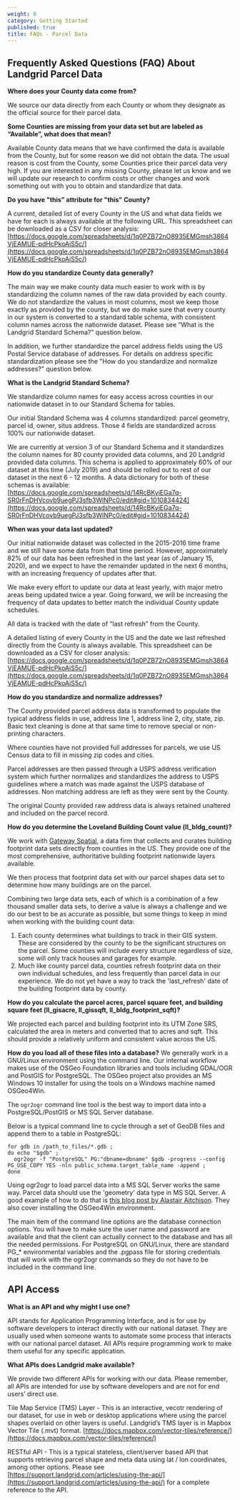 ```yaml
---
weight: 0
category: Getting Started
published: true
title: FAQs - Parcel Data
---
```


## Frequently Asked Questions (FAQ) About Landgrid Parcel Data

**Where does your County data come from?**

We source our data directly from each County or whom they designate as the official source for their parcel data.

**Some Counties are missing from your data set but are labeled as “Available”, what does that mean?**

Available County data means that we have confirmed the data is available from the County, but for some reason we did not obtain the data. The usual reason is cost from the County, some Counties  price their parcel data very high. If you are interested in any missing County, please let us know and we will update our research to confirm costs or other changes and work something out with you to obtain and standardize that data.

**Do you have "this" attribute for "this" County?**

A current, detailed list of every County in the US and what data fields we have for each is always available at the following URL. This spreadsheet can be downloaded as a CSV for closer analysis:  [https://docs.google.com/spreadsheets/d/1q0PZB72nO8935EMGmsh3864VjEAMUE-pdHcPkoAiS5c/](https://docs.google.com/spreadsheets/d/1q0PZB72nO8935EMGmsh3864VjEAMUE-pdHcPkoAiS5c/)

**How do you standardize County data generally?**

The main way we make county data much easier to work with is by standardizing the column names of the raw data provided by each county. We do not standardize the values in most columns, most we keep those exactly as provided by the county, but we do make sure that every county in our system is converted to a standard table schema, with consistent column names across the nationwide dataset. Please see “What is the Landgrid Standard Schema?” question below.

In addition, we further standardize the parcel address fields using the US Postal Service database of addresses. For details on address specific standardization please see the "How do you standardize and normalize addresses?" question below. 

**What is the Landgrid Standard Schema?**

We standardize column names for easy access across counties in our nationwide dataset in to our Standard Schema for tables.

Our initial Standard Schema was 4 columns standardized: parcel geometry, parcel id, owner, situs address. Those 4 fields are standardized across 100% our nationwide dataset.

We are currently at version 3 of our Standard Schema and it standardizes the column names for 80 county provided data columns, and 20 Landgrid provided data columns. This schema is applied to approximately 60% of our dataset at this time (July 2019) and should be rolled out to rest of our dataset in the next 6 - 12 months. A data dictionary for both of these schemas is available: [https://docs.google.com/spreadsheets/d/14RcBKyiEGa7q-SR0rFnDHVcovb9uegPJ3sfb3WlNPc0/edit#gid=1010834424](https://docs.google.com/spreadsheets/d/14RcBKyiEGa7q-SR0rFnDHVcovb9uegPJ3sfb3WlNPc0/edit#gid=1010834424)

**When was your data last updated?**

Our initial nationwide dataset was collected in the 2015-2016 time frame and we still have some data from that time period. However, approximately 82% of our data has been refreshed in the last year (as of January 15, 2020), and we expect to have the remainder updated in the next 6 months, with an increasing frequency of updates after that.

We make every effort to update our data at least yearly, with major metro areas being updated twice a year. Going forward, we will be increasing the frequency of data updates to better match the individual County update schedules.

All data is tracked with the date of “last refresh” from the County. 

A detailed listing of every County in the US and the date we last refreshed directly from the County is always available. This spreadsheet can be downloaded as a CSV for closer analysis: [https://docs.google.com/spreadsheets/d/1q0PZB72nO8935EMGmsh3864VjEAMUE-pdHcPkoAiS5c/](https://docs.google.com/spreadsheets/d/1q0PZB72nO8935EMGmsh3864VjEAMUE-pdHcPkoAiS5c/)

**How do you standardize and normalize addresses?**

The County provided parcel address data is transformed to populate the typical address fields in use, address line 1, address line 2, city, state, zip. Basic text cleaning is done at that same time to remove special or non-printing characters.

Where counties have not provided full addresses for parcels, we use US Census data to fill in missing zip codes and cities.

Parcel addresses are then passed through a USPS address verification system which further normalizes and standardizes the address to USPS guidelines where a match was made against the USPS database of addresses. Non matching address are left as they were sent by the County.

The original County provided raw address data is always retained unaltered and included on the parcel record.

**How do you determine the Loveland Building Count value (ll_bldg_count)?**

We work with [Gateway Spatial](https://gatewayspatial.com/sample-page/), a data firm that collects and curates building footprint data sets directly from counties in the US. They provide one of the most comprehensive, authoritative building footprint nationwide layers available. 

We then process that footprint data set with our parcel shapes data set to determine how many buildings are on the parcel.

Combining two large data sets, each of which is a combination of a few thousand smaller data sets, to derive a value is always a challenge and we do our best to be as accurate as possible, but some things to keep in mind when working with the building count data:
1. Each county determines what buildings to track in their GIS system. These are considered by the county to be the significant structures on the parcel. Some counties will include every structure regardless of size, some will only track houses and garages for example.
1. Much like county parcel data, counties refresh footprint data on their own individual schedules, and less frequently than parcel data in our experience. We do not yet have a way to track the 'last_refresh' date of the building footprint data by county.

**How do you calculate the parcel acres, parcel square feet, and building square feet (ll_gisacre, ll_gissqft, ll_bldg_footprint_sqft)?**

We projected each parcel and building footprint into its UTM Zone SRS, calculated the area in meters and converted that to acres and sqft. This should provide a relatively uniform and consistent value across the US.

**How do you load all of these files into a database?**
We generally work in a GNU/Linux environment using the command line. Our internal workflow makes use of the OSGeo Foundation libraries and tools including GDAL/OGR and PostGIS for PostgreSQL. The OSGeo project also provides an MS Windows 10 installer for using the tools on a Windows machine named OSGeo4Win.

The `ogr2ogr` command line tool is the best way to import data into a PostgreSQL/PostGIS or MS SQL Server database.

Below is a typical command line to cycle through a set of GeoDB files and append them to a table in PostgreSQL:
~~~~
for gdb in /path_to_files/*.gdb ; 
do echo "$gdb" ; 
  ogr2ogr -f "PostgreSQL" PG:"dbname=dbname" $gdb -progress --config PG_USE_COPY YES -nln public_schema.target_table_name -append ; 
done
~~~~
Using ogr2ogr to load parcel data into a MS SQL Server works the same way. Parcel data should use the 'geometry' data type in MS SQL Server. A good example of how to do that is [this blog post by Alastair Aitchison](https://alastaira.wordpress.com/ogr2ogr-patterns-for-sql-server/). They also cover installing the OSGeo4Win environment. 

The main item of the command line options are the database connection options. You will have to make sure the user name and password are available and that the client can actually connect to the database and has all the needed permissions. For PostgreSQL on GNU/Linux, there are standard PG_* environmental variables and the .pgpass file for storing credentials that will work with the ogr2ogr commands so they do not have to be included in the command line.


## API Access

**What is an API and why might I use one?**

API stands for Application Programming Interface, and is for use by software developers to interact directly with our national dataset. They are usually used when someone wants to automate some process that interacts with our national parcel dataset. All APIs require programming work to make them useful for any specific application.

**What APIs does Landgrid make available?**

We provide two different APIs for working with our data. Please remember, all APIs are intended for use by software developers and are not for end users’ direct use.

Tile Map Service (TMS) Layer - This is an interactive, vecotr rendering of our dataset, for use in web or desktop applications where using the parcel shapes overlaid on other layers is useful. Landgrid’s TMS layer is in Mapbox Vector Tile (.mvt) format. [https://docs.mapbox.com/vector-tiles/reference/](https://docs.mapbox.com/vector-tiles/reference/)

RESTful API - This is a typical stateless, client/server based API that supports retrieving parcel shape and meta data using lat / lon coordinates, among other options. Please see [https://support.landgrid.com/articles/using-the-api/](https://support.landgrid.com/articles/using-the-api/) for a complete reference to the API.

